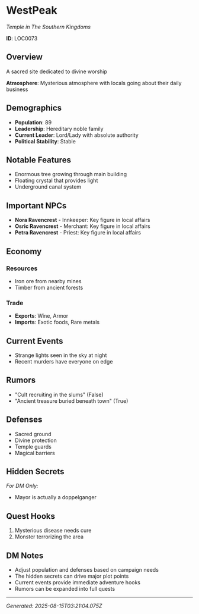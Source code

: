 # WestPeak

*Temple in The Southern Kingdoms*

**ID**: LOC0073

## Overview
A sacred site dedicated to divine worship

**Atmosphere**: Mysterious atmosphere with locals going about their daily business

## Demographics
- **Population**: 89
- **Leadership**: Hereditary noble family
- **Current Leader**: Lord/Lady with absolute authority
- **Political Stability**: Stable

## Notable Features
- Enormous tree growing through main building
- Floating crystal that provides light
- Underground canal system

## Important NPCs
- **Nora Ravencrest** - Innkeeper: Key figure in local affairs
- **Osric Ravencrest** - Merchant: Key figure in local affairs
- **Petra Ravencrest** - Priest: Key figure in local affairs

## Economy
### Resources
- Iron ore from nearby mines
- Timber from ancient forests

### Trade
- **Exports**: Wine, Armor
- **Imports**: Exotic foods, Rare metals

## Current Events
- Strange lights seen in the sky at night
- Recent murders have everyone on edge

## Rumors
- "Cult recruiting in the slums" (False)
- "Ancient treasure buried beneath town" (True)

## Defenses
- Sacred ground
- Divine protection
- Temple guards
- Magical barriers

## Hidden Secrets
*For DM Only:*
- Mayor is actually a doppelganger

## Quest Hooks
1. Mysterious disease needs cure
2. Monster terrorizing the area

## DM Notes
- Adjust population and defenses based on campaign needs
- The hidden secrets can drive major plot points
- Current events provide immediate adventure hooks
- Rumors can be expanded into full quests

---
*Generated: 2025-08-15T03:21:04.075Z*

